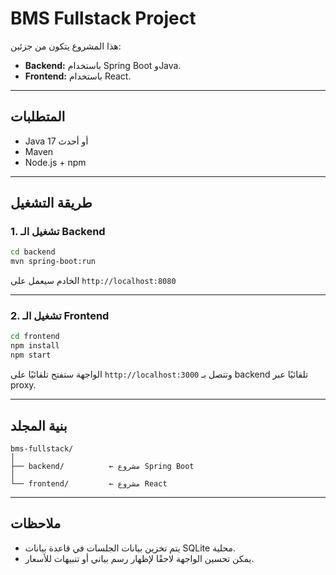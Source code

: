 # BMS Fullstack Project

هذا المشروع يتكون من جزئين:

- **Backend:** باستخدام Spring Boot وJava.
- **Frontend:** باستخدام React.

---

## المتطلبات

- Java 17 أو أحدث
- Maven
- Node.js + npm

---

## طريقة التشغيل

### 1. تشغيل الـ Backend

```bash
cd backend
mvn spring-boot:run
```

الخادم سيعمل على `http://localhost:8080`

---

### 2. تشغيل الـ Frontend

```bash
cd frontend
npm install
npm start
```

الواجهة ستفتح تلقائيًا على `http://localhost:3000` وتتصل بـ backend تلقائيًا عبر proxy.

---

## بنية المجلد

```
bms-fullstack/
│
├── backend/          ← مشروع Spring Boot
│
└── frontend/         ← مشروع React
```

---

## ملاحظات

- يتم تخزين بيانات الجلسات في قاعدة بيانات SQLite محلية.
- يمكن تحسين الواجهة لاحقًا لإظهار رسم بياني أو تنبيهات للأسعار.
